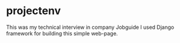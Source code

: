 # projectenv
This was my technical interview in company Jobguide
I used Django framework for building this simple web-page.
